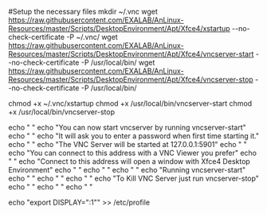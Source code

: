 #Setup the necessary files
mkdir ~/.vnc
wget https://raw.githubusercontent.com/EXALAB/AnLinux-Resources/master/Scripts/DesktopEnvironment/Apt/Xfce4/xstartup --no-check-certificate -P ~/.vnc/
wget https://raw.githubusercontent.com/EXALAB/AnLinux-Resources/master/Scripts/DesktopEnvironment/Apt/Xfce4/vncserver-start --no-check-certificate -P /usr/local/bin/
wget https://raw.githubusercontent.com/EXALAB/AnLinux-Resources/master/Scripts/DesktopEnvironment/Apt/Xfce4/vncserver-stop --no-check-certificate -P /usr/local/bin/

chmod +x ~/.vnc/xstartup
chmod +x /usr/local/bin/vncserver-start
chmod +x /usr/local/bin/vncserver-stop

echo " "
echo "You can now start vncserver by running vncserver-start"
echo " "
echo "It will ask you to enter a password when first time starting it."
echo " "
echo "The VNC Server will be started at 127.0.0.1:5901"
echo " "
echo "You can connect to this address with a VNC Viewer you prefer"
echo " "
echo "Connect to this address will open a window with Xfce4 Desktop Environment"
echo " "
echo " "
echo " "
echo "Running vncserver-start"
echo " "
echo " "
echo " "
echo "To Kill VNC Server just run vncserver-stop"
echo " "
echo " "
echo " "

echo "export DISPLAY=":1"" >> /etc/profile
